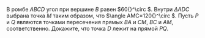 В ромбе  $ABCD$ угол при вершине $B$  равен $60{}^\circ $. Внутри  $\Delta ADC$   выбрана  точка $M$ таким  образом,  что  $\angle AMC=120{}^\circ $. Пусть $P$   и $Q$   являются  точками  пересечения  прямых $BA$  и $CM$, $BC$ и $AM$, соответственно. Докажите, что точка $D$ лежит на прямой $PQ$.